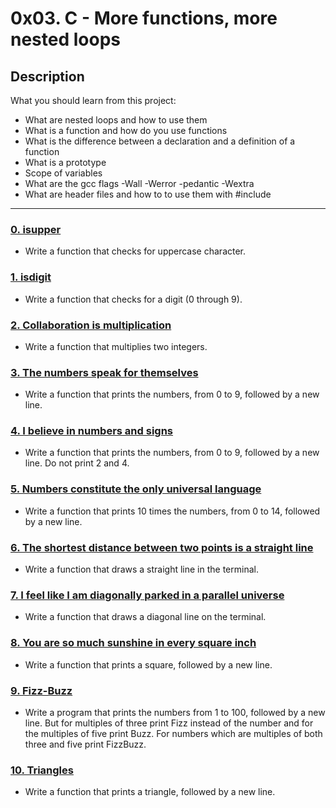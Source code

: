 # 0x03. C - More functions, more nested loops

## Description
What you should learn from this project:

* What are nested loops and how to use them
* What is a function and how do you use functions 
* What is the difference between a declaration and a definition of a function
* What is a prototype
* Scope of variables
* What are the gcc flags -Wall -Werror -pedantic -Wextra
* What are header files and how to to use them with #include

---

### [0. isupper](./0-isupper.c)
* Write a function that checks for uppercase character.

### [1. isdigit](./1-isdigit.c)
* Write a function that checks for a digit (0 through 9).

### [2. Collaboration is multiplication](./2-mul.c)
* Write a function that multiplies two integers.

### [3. The numbers speak for themselves](./3-print_numbers.c)
* Write a function that prints the numbers, from 0 to 9, followed by a new line.

### [4. I believe in numbers and signs](./4-print_most_numbers.c)
* Write a function that prints the numbers, from 0 to 9, followed by a new line. Do not print 2 and 4.

### [5. Numbers constitute the only universal language](./5-more_numbers.c)
* Write a function that prints 10 times the numbers, from 0 to 14, followed by a new line.

### [6. The shortest distance between two points is a straight line](./6-print_line.c)
* Write a function that draws a straight line in the terminal.

### [7. I feel like I am diagonally parked in a parallel universe](./7-print_diagonal.c)
* Write a function that draws a diagonal line on the terminal.

### [8. You are so much sunshine in every square inch](./8-print_square.c)
* Write a function that prints a square, followed by a new line.

### [9. Fizz-Buzz](./9-fizz_buzz.c)
* Write a program that prints the numbers from 1 to 100, followed by a new line. But for multiples of three print Fizz instead of the number and for the multiples of five print Buzz. For numbers which are multiples of both three and five print FizzBuzz.

### [10. Triangles](./10-print_triangle.c)
* Write a function that prints a triangle, followed by a new line.
